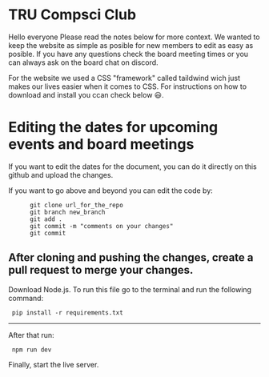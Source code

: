 # TRU Compsci Club
Hello everyone Please read the notes below for more context. We wanted to keep the website as simple as posible for new members to edit as easy as posible. If you have any questions check the board meeting times or you can always ask on the board chat on discord.

For the website we used a CSS "framework" called taildwind wich just makes our lives easier when it comes to CSS. For instructions on how to download and install you ccan check below 😃.

# Editing the dates for upcoming events and board meetings

If you want to edit the dates for the document, you can do it directly on this github and upload the changes. 

If you want to go above and beyond you can edit the code by:

          git clone url_for_the_repo
          git branch new_branch
          git add .
          git commit -m "comments on your changes"
          git commit

After cloning and pushing the changes, create a pull request to merge your changes.
------------------------------------------------------------------------------------

Download Node.js.
To run this file go to the terminal and run the following command: 

     pip install -r requirements.txt


------------------------------------------------------------------------------------

After that run: 

     npm run dev

Finally, start the live server.
